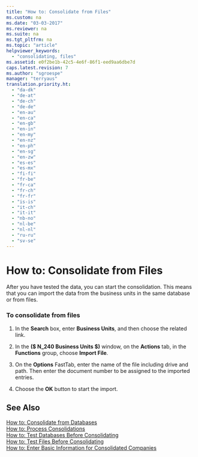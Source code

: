 ```yaml
---
title: "How to: Consolidate from Files"
ms.custom: na
ms.date: "03-03-2017"
ms.reviewer: na
ms.suite: na
ms.tgt_pltfrm: na
ms.topic: "article"
helpviewer_keywords: 
  - "consolidating, files"
ms.assetid: e0f2be1b-42c5-4e6f-86f1-eed9aa6dbe7d
caps.latest.revision: 7
ms.author: "sgroespe"
manager: "terryaus"
translation.priority.ht: 
  - "da-dk"
  - "de-at"
  - "de-ch"
  - "de-de"
  - "en-au"
  - "en-ca"
  - "en-gb"
  - "en-in"
  - "en-my"
  - "en-nz"
  - "en-ph"
  - "en-sg"
  - "en-zw"
  - "es-es"
  - "es-mx"
  - "fi-fi"
  - "fr-be"
  - "fr-ca"
  - "fr-ch"
  - "fr-fr"
  - "is-is"
  - "it-ch"
  - "it-it"
  - "nb-no"
  - "nl-be"
  - "nl-nl"
  - "ru-ru"
  - "sv-se"
---
```

# How to: Consolidate from Files
After you have tested the data, you can start the consolidation. This means that you can import the data from the business units in the same database or from files.  
  
### To consolidate from files  
  
1.  In the **Search** box, enter **Business Units**, and then choose the related link.  
  
2.  In the **\($ N\_240 Business Units $\)** window, on the **Actions** tab, in the **Functions** group, choose **Import File**.  
  
3.  On the **Options** FastTab, enter the name of the file including drive and path. Then enter the document number to be assigned to the imported entries.  
  
4.  Choose the **OK** button to start the import.  
  
## See Also  
 [How to: Consolidate from Databases](../Finance/how-to-consolidate-from-databases.md)   
 [How to: Process Consolidations](../Finance/how-to-process-consolidations.md)   
 [How to: Test Databases Before Consolidating](../Finance/how-to-test-databases-before-consolidating.md)   
 [How to: Test Files Before Consolidating](../Finance/how-to-test-files-before-consolidating.md)   
 [How to: Enter Basic Information for Consolidated Companies](../Finance/how-to-enter-basic-information-for-consolidated-companies.md)